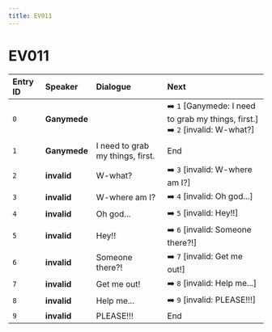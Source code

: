 ```yaml
---
title: EV011
---
```


# EV011


| Entry ID | Speaker | Dialogue | Next |
| :------- | :------ | :------- | :------------ |
| `0` | **Ganymede** |  | ➡️ `1` \[Ganymede: I need to grab my things, first\.\]<br>➡️ `2` \[invalid: W\-what?\] |
| `1` | **Ganymede** | I need to grab my things, first\. | End |
| `2` | **invalid** | W\-what? | ➡️ `3` \[invalid: W\-where am I?\] |
| `3` | **invalid** | W\-where am I? | ➡️ `4` \[invalid: Oh god\.\.\.\] |
| `4` | **invalid** | Oh god\.\.\. | ➡️ `5` \[invalid: Hey\!\!\] |
| `5` | **invalid** | Hey\!\! | ➡️ `6` \[invalid: Someone there?\!\] |
| `6` | **invalid** | Someone there?\! | ➡️ `7` \[invalid: Get me out\!\] |
| `7` | **invalid** | Get me out\! | ➡️ `8` \[invalid: Help me\.\.\.\] |
| `8` | **invalid** | Help me\.\.\. | ➡️ `9` \[invalid: PLEASE\!\!\!\] |
| `9` | **invalid** | PLEASE\!\!\! | End |
